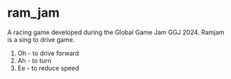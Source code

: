 # ram_jam
A racing game developed during the Global Game Jam GGJ 2024.
Ramjam is a sing to drive game. 

  1. Oh - to drive forward
  2. Ah - to turn
  3. Ee - to reduce speed
